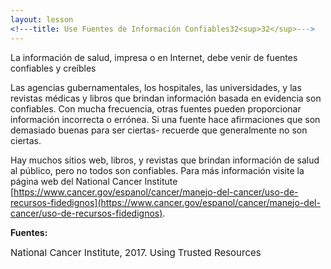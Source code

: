 ```yaml
---
layout: lesson
<!---title: Use Fuentes de Información Confiables32<sup>32</sup>--->
---
```


La información de salud, impresa o en Internet, debe venir de fuentes confiables y creíbles

Las agencias gubernamentales, los hospitales, las universidades, y las revistas médicas y libros que 
brindan información basada en evidencia son confiables. Con mucha frecuencia, otras fuentes pueden 
proporcionar información incorrecta o errónea. Si una fuente hace afirmaciones que son demasiado buenas para ser ciertas- recuerde que generalmente no son ciertas.

Hay muchos sitios web, libros, y revistas que brindan información de salud al público, pero no todos son confiables. Para más información visite la página web del National Cancer Institute [https://www.cancer.gov/espanol/cancer/manejo-del-cancer/uso-de-recursos-fidedignos](https://www.cancer.gov/espanol/cancer/manejo-del-cancer/uso-de-recursos-fidedignos).

**Fuentes:**

<span style="font-size:15px;">National Cancer Institute, 2017. Using Trusted Resources</span>
